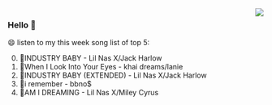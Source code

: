 <img align="right"  src="https://github-readme-stats.vercel.app/api/top-langs/?username=kvnZero" />

### Hello 👋

😄 listen to my this week song list of top 5:

0. 🌈INDUSTRY BABY - Lil Nas X/Jack Harlow
1. 🌈When I Look Into Your Eyes - khai dreams/lanie
2. 🌈INDUSTRY BABY (EXTENDED) - Lil Nas X/Jack Harlow
3. 🌈i remember - bbno$
4. 🌈AM I DREAMING - Lil Nas X/Miley Cyrus

